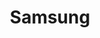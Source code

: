 ---
home: true
icon: home
title: Samsung
heroText: Samsung Community
tagline: A website for the Samsung discord Community.
actions:
  # - text: Guides
  #   link: /guides/
  #   icon: book

  - text: Server Invite
    link: https://discord.gg/fnTb75qwA7
features:

  - title: Guides
    icon: copy
    details: Technical guides for   Android devices
    link: /guide/

  # - title: Suggestions
  #   icon: comment
  #   details: Make suggestions for the server
  #   # link: https://suggestions.samsungdiscord.co

  - title: Appeals
    icon: blog
    details: Appeal your ban from the server
    link: https://appeals.samsungdiscord.co

footer: customize your footer text
---